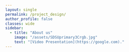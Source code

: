 ```yaml
---
layout: single
permalink: /project_design/
author_profile: false
classes: wide
sidebar:
  - title: "About us"
    image: "/assets/SDSUprimary3Crgb.jpg"
    text: "[Video Presentation](https://google.com)."
---
```









